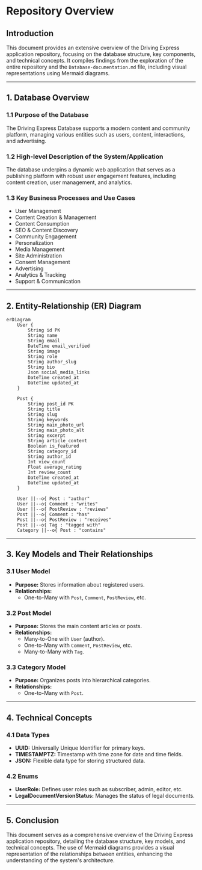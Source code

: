 # Repository Overview

## Introduction

This document provides an extensive overview of the Driving Express application repository, focusing on the database structure, key components, and technical concepts. It compiles findings from the exploration of the entire repository and the `Database-documentation.md` file, including visual representations using Mermaid diagrams.

---

## 1. Database Overview

### 1.1 Purpose of the Database

The Driving Express Database supports a modern content and community platform, managing various entities such as users, content, interactions, and advertising.

### 1.2 High-level Description of the System/Application

The database underpins a dynamic web application that serves as a publishing platform with robust user engagement features, including content creation, user management, and analytics.

### 1.3 Key Business Processes and Use Cases

- User Management
- Content Creation & Management
- Content Consumption
- SEO & Content Discovery
- Community Engagement
- Personalization
- Media Management
- Site Administration
- Consent Management
- Advertising
- Analytics & Tracking
- Support & Communication

---

## 2. Entity-Relationship (ER) Diagram

```mermaid
erDiagram
    User {
        String id PK
        String name
        String email
        DateTime email_verified
        String image
        String role
        String author_slug
        String bio
        Json social_media_links
        DateTime created_at
        DateTime updated_at
    }
    
    Post {
        String post_id PK
        String title
        String slug
        String keywords
        String main_photo_url
        String main_photo_alt
        String excerpt
        String article_content
        Boolean is_featured
        String category_id
        String author_id
        Int view_count
        Float average_rating
        Int review_count
        DateTime created_at
        DateTime updated_at
    }
    
    User ||--o{ Post : "author"
    User ||--o{ Comment : "writes"
    User ||--o{ PostReview : "reviews"
    Post ||--o{ Comment : "has"
    Post ||--o{ PostReview : "receives"
    Post ||--o{ Tag : "tagged with"
    Category ||--o{ Post : "contains"
```

---

## 3. Key Models and Their Relationships

### 3.1 User Model

- **Purpose:** Stores information about registered users.
- **Relationships:** 
  - One-to-Many with `Post`, `Comment`, `PostReview`, etc.

### 3.2 Post Model

- **Purpose:** Stores the main content articles or posts.
- **Relationships:** 
  - Many-to-One with `User` (author).
  - One-to-Many with `Comment`, `PostReview`, etc.
  - Many-to-Many with `Tag`.

### 3.3 Category Model

- **Purpose:** Organizes posts into hierarchical categories.
- **Relationships:** 
  - One-to-Many with `Post`.

---

## 4. Technical Concepts

### 4.1 Data Types

- **UUID:** Universally Unique Identifier for primary keys.
- **TIMESTAMPTZ:** Timestamp with time zone for date and time fields.
- **JSON:** Flexible data type for storing structured data.

### 4.2 Enums

- **UserRole:** Defines user roles such as subscriber, admin, editor, etc.
- **LegalDocumentVersionStatus:** Manages the status of legal documents.

---

## 5. Conclusion

This document serves as a comprehensive overview of the Driving Express application repository, detailing the database structure, key models, and technical concepts. The use of Mermaid diagrams provides a visual representation of the relationships between entities, enhancing the understanding of the system's architecture.